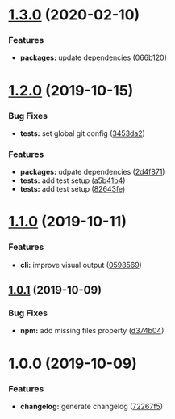 # [1.3.0](https://github.com/cschroeter/ts-strictify/compare/v1.2.0...v1.3.0) (2020-02-10)


### Features

* **packages:** update dependencies ([066b120](https://github.com/cschroeter/ts-strictify/commit/066b120ce479a964ef9e248dd7433978a526b9c6))

# [1.2.0](https://github.com/cschroeter/ts-strictify/compare/v1.1.0...v1.2.0) (2019-10-15)


### Bug Fixes

* **tests:** set global git config ([3453da2](https://github.com/cschroeter/ts-strictify/commit/3453da283d6b81f56e20b5d336c2eae36b22e4fa))


### Features

* **packages:** udpate dependencies ([2d4f871](https://github.com/cschroeter/ts-strictify/commit/2d4f871226dce05f706c12ed657743bc08b05f0c))
* **tests:** add test setup ([a5b41b4](https://github.com/cschroeter/ts-strictify/commit/a5b41b4202aa54d1ee1609142047b9d30ffb49df))
* **tests:** add test setup ([82643fe](https://github.com/cschroeter/ts-strictify/commit/82643fe3ffd3d2c6710560f98484506afac9c5a4))

# [1.1.0](https://github.com/cschroeter/ts-strictify/compare/v1.0.1...v1.1.0) (2019-10-11)


### Features

* **cli:** improve visual output ([0598569](https://github.com/cschroeter/ts-strictify/commit/059856994a9c6cb54dc66345ddc1a15e1b8fd805))

## [1.0.1](https://github.com/cschroeter/ts-strictify/compare/v1.0.0...v1.0.1) (2019-10-09)


### Bug Fixes

* **npm:** add missing files property ([d374b04](https://github.com/cschroeter/ts-strictify/commit/d374b04f26b7b8b607cbdccd66c829a25103d4ed))

# 1.0.0 (2019-10-09)


### Features

* **changelog:** generate changelog ([72267f5](https://github.com/cschroeter/ts-strictify/commit/72267f541f985e45aafa3574cce4949cce7d5d04))
